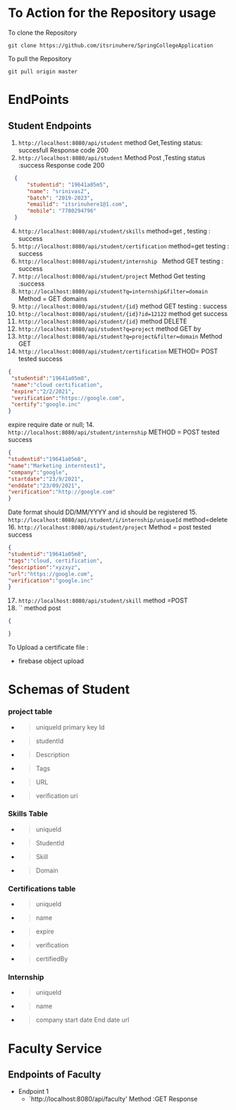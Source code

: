 #  To Action for the Repository usage
 To clone the Repository
```shell
git clone https://github.com/itsrinuhere/SpringCollegeApplication

```
To pull the Repository
```shell
git pull origin master

```
# EndPoints
## Student Endpoints
1. `http://localhost:8080/api/student` method Get,Testing status: succesfull Response code 200
2. `http://localhost:8080/api/student` Method Post ,Testing status :success Response code 200
  ``` json
    {
        "studentid": "19641a05m5",
        "name": "srinivas2",
        "batch": "2019-2023",
        "emailid": "itsrinuhere1@1.com",
        "mobile": "7780294796"  
    }
```
4. `http://localhost:8080/api/student/skills` method=get , testing : success
5. `http://localhost:8080/api/student/certification` method=get testing : success
6. `http://localhost:8080/api/student/internship ` Method GET testing : success
7. `http://localhost:8080/api/student/project` Method Get testing :success
8. `http://localhost:8080/api/student?q=internship&filter=domain` Method = GET domains
9. `http://localhost:8080/api/student/{id}` method GET testing : success
10. `http://localhost:8080/api/student/{id}?id=12122` method get success
10. `http://localhost:8080/api/student/{id}` method DELETE 
11. `http://localhost:8080/api/student?q=project` method GET by
12. `http://localhost:8080/api/student?q=project&filter=domain` Method GET
13. `http://localhost:8080/api/student/certification` METHOD= POST tested success
   ```json
{
    "studentid":"19641a05m8",
    "name":"cloud certification",
    "expire":"2/2/2021",
    "verification":"https://google.com",
    "certify":"google.inc"
}
  ```
expire require date or null;
14. `http://localhost:8080/api/student/internship` METHOD = POST tested success
  ```json
{
  "studentid":"19641a05m8",
  "name":"Marketing interntest1",
  "company":"google",
  "startdate":"23/9/2021",
  "enddate":"23/09/2021",
  "verification":"http://google.com"
}

```
Date format should DD/MM/YYYY and id should be registered 
15. `http://localhost:8080/api/student/i/internship/uniqueId` method=delete
16. `http://localhost:8080/api/student/project` Method = post tested success
  ```json
{
  "studentid":"19641a05m8",
  "tags":"cloud, certification",
  "description":"xyzxyz",
  "url":"https://google.com",
  "verification":"google.inc"
}
```
17. `http://localhost:8080/api/student/skill` method =POST
18. `` method post
  ```json
{
  
}
```
To Upload a certificate file :
- firebase object upload

# Schemas of Student
### project table
- > uniqueId primary key Id
- > studentId
- > Description
- > Tags
- > URL
- > verification uri
### Skills Table
- > uniqueId
- > StudentId
-  > Skill
 - > Domain
  
### Certifications table
- > uniqueId
- > name
- > expire
- > verification
- > certifiedBy

### Internship
- > uniqueId
- > name
- > company
  > start date
  > End date
  > url


# Faculty Service

## Endpoints of Faculty

- Endpoint 1
  - `http://localhost:8080/api/faculty' Method :GET
    Response
